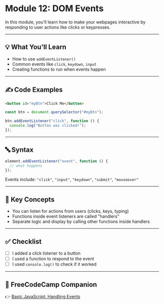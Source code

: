 # Module 12: DOM Events

In this module, you’ll learn how to make your webpages interactive by responding to user actions like clicks or keypresses.

---

## 💡 What You'll Learn
- How to use `addEventListener()`
- Common events like `click`, `keydown`, `input`
- Creating functions to run when events happen

---

## ✍️ Code Examples

```html
<button id="myBtn">Click Me</button>
```

```javascript
const btn = document.querySelector("#myBtn");

btn.addEventListener("click", function () {
  console.log("Button was clicked!");
});
```

---

## 🔤 Syntax

```javascript
element.addEventListener("event", function () {
  // what happens
});
```

Events include: `"click"`, `"input"`, `"keydown"`, `"submit"`, `"mouseover"`

---

## 🧠 Key Concepts

- You can listen for actions from users (clicks, keys, typing)
- Functions inside event listeners are called "handlers"
- Separate logic and display by calling other functions inside handlers

---

## ✅ Checklist

- [ ] I added a click listener to a button
- [ ] I used a function to respond to the event
- [ ] I used `console.log()` to check if it worked

---

## 📘 FreeCodeCamp Companion

👉 [Basic JavaScript: Handling Events](https://www.freecodecamp.org/learn/javascript-algorithms-and-data-structures/)

